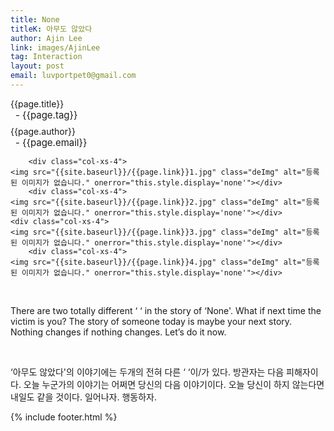 ```yaml
---
title: None
titleK: 아무도 않았다
author: Ajin Lee
link: images/AjinLee
tag: Interaction
layout: post
email: luvportpet0@gmail.com
---	
```


<div class="container">

<div class="deDep">
{{page.title}}<br>
<p style="font-size:15px; margin:0px; padding:0px 0px 0px 8px; margin:0px 0px 8px 0px;">- {{page.tag}}</p>
{{page.author}}<br>
<p style="font-size:15px; margin:0px; padding:0px 0px 0px 8px;">- {{page.email}}</p>
</div>


<div class="row" class="imgcolor">
	
		<div class="col-xs-4">
	<img src="{{site.baseurl}}/{{page.link}}1.jpg" class="deImg" alt="등록된 이미지가 없습니다." onerror="this.style.display='none'"></div>
		<div class="col-xs-4">
	<img src="{{site.baseurl}}/{{page.link}}2.jpg" class="deImg" alt="등록된 이미지가 없습니다." onerror="this.style.display='none'"></div>
	<div class="col-xs-4">
	<img src="{{site.baseurl}}/{{page.link}}3.jpg" class="deImg" alt="등록된 이미지가 없습니다." onerror="this.style.display='none'"></div>
		<div class="col-xs-4">
	<img src="{{site.baseurl}}/{{page.link}}4.jpg" class="deImg" alt="등록된 이미지가 없습니다." onerror="this.style.display='none'"></div>
	
</div>
<br>

<div class="det lato">



There are two totally different ‘         ‘ in the story of ‘None'.
What if next time the victim is you? 
The story of someone today is maybe your next story.
Nothing changes if nothing changes.
Let’s do it now.



</div>

<br>

<div class="noto">

‘아무도 않았다'의 이야기에는 두개의 전혀 다른 ‘         ‘이/가 있다.
방관자는 다음 피해자이다. 
오늘 누군가의 이야기는 어쩌면 당신의 다음 이야기이다.
오늘 당신이 하지 않는다면 내일도 같을 것이다.
일어나자. 행동하자. 


</div>
 {% include footer.html %}